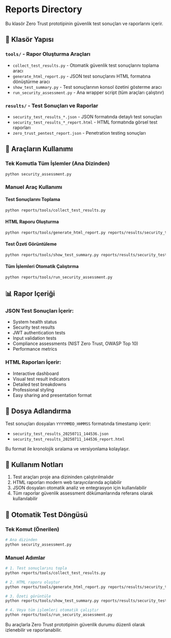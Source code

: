 # Reports Directory

Bu klasör Zero Trust prototipinin güvenlik test sonuçları ve raporlarını içerir.

## 📁 Klasör Yapısı

### `tools/` - Rapor Oluşturma Araçları
- `collect_test_results.py` - Otomatik güvenlik test sonuçlarını toplama aracı
- `generate_html_report.py` - JSON test sonuçlarını HTML formatına dönüştürme aracı
- `show_test_summary.py` - Test sonuçlarının konsol özetini gösterme aracı
- `run_security_assessment.py` - Ana wrapper script (tüm araçları çalıştırır)

### `results/` - Test Sonuçları ve Raporlar
- `security_test_results_*.json` - JSON formatında detaylı test sonuçları
- `security_test_results_*_report.html` - HTML formatında görsel test raporları
- `zero_trust_pentest_report.json` - Penetration testing sonuçları

## 🔧 Araçların Kullanımı

### Tek Komutla Tüm İşlemler (Ana Dizinden)
```bash
python security_assessment.py
```

### Manuel Araç Kullanımı

#### Test Sonuçlarını Toplama
```bash
python reports/tools/collect_test_results.py
```

#### HTML Raporu Oluşturma
```bash
python reports/tools/generate_html_report.py reports/results/security_test_results_YYYYMMDD_HHMMSS.json
```

#### Test Özeti Görüntüleme
```bash
python reports/tools/show_test_summary.py reports/results/security_test_results_YYYYMMDD_HHMMSS.json
```

#### Tüm İşlemleri Otomatik Çalıştırma
```bash
python reports/tools/run_security_assessment.py
```

## 📊 Rapor Içeriği

### JSON Test Sonuçları İçerir:
- System health status
- Security test results
- JWT authentication tests
- Input validation tests
- Compliance assessments (NIST Zero Trust, OWASP Top 10)
- Performance metrics

### HTML Raporları İçerir:
- Interactive dashboard
- Visual test result indicators
- Detailed test breakdowns
- Professional styling
- Easy sharing and presentation format

## 📅 Dosya Adlandırma

Test sonuçları dosyaları `YYYYMMDD_HHMMSS` formatında timestamp içerir:
- `security_test_results_20250711_144536.json`
- `security_test_results_20250711_144536_report.html`

Bu format ile kronolojik sıralama ve versiyonlama kolaylaşır.

## 🎯 Kullanım Notları

1. Test araçları proje ana dizininden çalıştırılmalıdır
2. HTML raporları modern web tarayıcılarında açılabilir
3. JSON dosyaları otomatik analiz ve entegrasyon için kullanılabilir
4. Tüm raporlar güvenlik assessment dökümanlarında referans olarak kullanılabilir

## 🔄 Otomatik Test Döngüsü

### Tek Komut (Önerilen)
```bash
# Ana dizinden
python security_assessment.py
```

### Manuel Adımlar
```bash
# 1. Test sonuçlarını topla
python reports/tools/collect_test_results.py

# 2. HTML raporu oluştur  
python reports/tools/generate_html_report.py reports/results/security_test_results_$(Get-Date -Format "yyyyMMdd_HHmmss").json

# 3. Özeti görüntüle
python reports/tools/show_test_summary.py reports/results/security_test_results_$(Get-Date -Format "yyyyMMdd_HHmmss").json

# 4. Veya tüm işlemleri otomatik çalıştır
python reports/tools/run_security_assessment.py
```

Bu araçlarla Zero Trust prototipinin güvenlik durumu düzenli olarak izlenebilir ve raporlanabilir.
